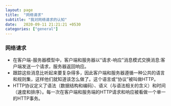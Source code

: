 ```yaml
---
layout: page
title:  "网络请求"
subtitle: "我对网络请求的认知"
date:   2020-09-11 21:21:21 +0530
categories: ["general"]
---
```


### 网络请求

- 在客户端-服务器模型中，客户端和服务器以“请求-响应”消息模式交换消息:客户端发送一个请求，服务器返回响应。
- 跟踪这些消息比听起来要复杂得多，因此客户端和服务器遵循一种公共的语言和规则集，这样他们就知道该怎么做了。这个语言或“协议”被叫做HTTP。
- HTTP协议定义了语法（数据结构和编码）、语义（与语法相关的含义）和时间（速度和排序）。每一次在客户端和服务端的HTTP请求和响应被看做一个单一的HTTP事务。


